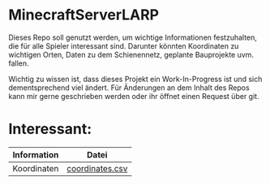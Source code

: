 # MinecraftServerLARP

Dieses Repo soll genutzt werden, um wichtige Informationen festzuhalten, die für alle Spieler interessant sind. Darunter könnten Koordinaten zu wichtigen Orten, Daten zu dem Schienennetz, geplante Bauprojekte uvm. fallen.

Wichtig zu wissen ist, dass dieses Projekt ein Work-In-Progress ist und sich dementsprechend viel ändert.
Für Änderungen an dem Inhalt des Repos kann mir gerne geschrieben werden oder ihr öffnet einen Request über git.

# Interessant:

|Information|Datei|
|---|---|
|Koordinaten|[coordinates.csv](./data/coordinates.csv)|
